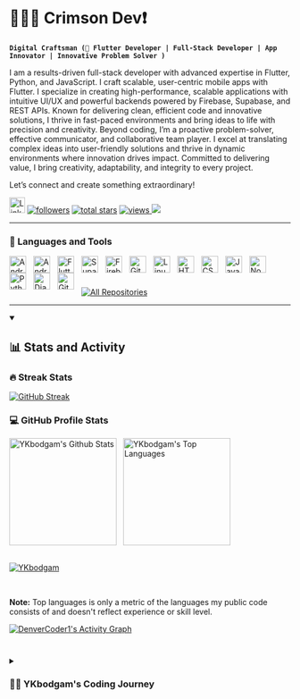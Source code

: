 # 🏄🏻‍♂️ Crimson Dev❗

**`Digital Craftsman (🚀 Flutter Developer | Full-Stack Developer | App Innovator | Innovative Problem Solver )`**

I am a results-driven full-stack developer with advanced expertise in Flutter, Python, and JavaScript. I craft scalable,
user-centric mobile apps with Flutter. I specialize in creating high-performance, scalable applications with intuitive
UI/UX and powerful backends powered by Firebase, Supabase, and REST APIs. Known for delivering clean, efficient code and
innovative solutions, I thrive in fast-paced environments and bring ideas to life with precision and creativity. Beyond
coding, I’m a proactive problem-solver, effective communicator, and collaborative team player. I excel at translating
complex ideas into user-friendly solutions and thrive in dynamic environments where innovation drives impact. Committed
to delivering value, I bring creativity, adaptability, and integrity to every project.

Let’s connect and create something extraordinary!

<!-- Social icons section -->

<p align="left">
    <a href="https://www.linkedin.com/in/yahya-bodgamwala/">
        <img width="28px" alt="LinkedIn" title="LinkedIn" src="https://i.imgur.com/yRpa1dQ.png" /></a>
    <a href="https://github.com/YKbodgam?tab=followers">
        <img alt="followers" title="Follow me on Github"
            src="https://custom-icon-badges.demolab.com/github/followers/YKbodgam?color=236ad3&labelColor=1155ba&style=for-the-badge&logo=person-add&label=Follow&logoColor=white" /></a>
    <a href="https://github.com/YKbodgam?tab=repositories&sort=stargazers">
        <img alt="total stars" title="Total stars on GitHub"
            src="https://custom-icon-badges.demolab.com/github/stars/YKbodgam?color=55960c&style=for-the-badge&labelColor=488207&logo=star" /></a>
    <a href="https://github.com/YKbodgam">
        <img alt="views" title="GitHub profile views" src="<p align="left"> <img src="https://komarev.com/ghpvc/?username=YKbodgam&style=for-the-badge&color=yellow&base=85&abbreviated=true"/></a>

</p>

---

### 🧰 Languages and Tools

<img align="left" alt="Android" width="30px" style="padding-right:10px;"
    src="https://cdn.jsdelivr.net/gh/devicons/devicon@latest/icons/android/android-original.svg" />
<img align="left" alt="AndroidStudio" width="30px" style="padding-right:10px;"
    src="https://cdn.jsdelivr.net/gh/devicons/devicon@latest/icons/androidstudio/androidstudio-original.svg" />
<img align="left" alt="Flutter" width="30px" style="padding-right:10px;"
    src="https://cdn.jsdelivr.net/gh/devicons/devicon@latest/icons/flutter/flutter-original.svg" />
<img img align="left" alt="Supabase" width="30px" style="padding-right:10px;"
    src="https://cdn.jsdelivr.net/gh/devicons/devicon@latest/icons/supabase/supabase-original.svg" />
<img img align="left" alt="Firebase" width="30px" style="padding-right:10px;"
    src="https://cdn.jsdelivr.net/gh/devicons/devicon@latest/icons/firebase/firebase-original.svg" />
<img align="left" alt="Git" width="30px" style="padding-right:10px;"
    src="https://cdn.jsdelivr.net/gh/devicons/devicon/icons/git/git-original.svg" />
<img align="left" alt="Linux" width="30px" style="padding-right:10px;"
    src="https://cdn.jsdelivr.net/gh/devicons/devicon/icons/linux/linux-original.svg" />
<img align="left" alt="HTML" width="30px" style="padding-right:10px;"
    src="https://cdn.jsdelivr.net/gh/devicons/devicon/icons/html5/html5-plain.svg" />
<img align="left" alt="CSS" width="30px" style="padding-right:10px;"
    src="https://cdn.jsdelivr.net/gh/devicons/devicon/icons/css3/css3-plain.svg" />
<img align="left" alt="JavaScript" width="30px" style="padding-right:10px;"
    src="https://cdn.jsdelivr.net/gh/devicons/devicon/icons/javascript/javascript-plain.svg" />
<img align="left" alt="NodeJS" width="30px" style="padding-right:10px;"
    src="https://cdn.jsdelivr.net/gh/devicons/devicon/icons/nodejs/nodejs-original.svg" />
<img align="left" alt="Python" width="30px" style="padding-right:10px;"
    src="https://cdn.jsdelivr.net/gh/devicons/devicon/icons/python/python-plain.svg" />
<img align="left" alt="Django" width="30px" style="padding-right:10px;"
    src="https://cdn.jsdelivr.net/gh/devicons/devicon@latest/icons/django/django-plain.svg" />
<img align="left" alt="GitHub" width="30px" style="padding-right:10px;"
    src="https://cdn.jsdelivr.net/gh/devicons/devicon/icons/github/github-original.svg" />

<br />

#

<a href="https://github.com/YKbodgam?tab=repositories&sort=stargazers"><img alt="All Repositories"
        title="All Repositories"
        src="https://custom-icon-badges.demolab.com/badge/-Click%20Here%20For%20All%20My%20Repos-1F222E?style=for-the-badge&logoColor=white&logo=repo" /></a>

---

<details open>
    <summary>
        <h2>📊 Stats and Activity</h2>
    </summary>

<h3>🔥 Streak Stats</h3>

<p>
    <a href="https://git.io/streak-stats"><img src="https://streak-stats.demolab.com?user=YKbodgam&theme=monokai-metallian&hide_border=true&short_numbers=true" alt="GitHub Streak" /></a>
</p> 


<h3>💻 GitHub Profile Stats</h3>

<div style="display: flex; gap: 12px; align-items: center;">

  <a href="https://github.com/anuraghazra/github-readme-stats">
    <img alt="YKbodgam's Github Stats" src="https://denvercoder1-github-readme-stats.vercel.app/api/?username=YKbodgam&show_icons=true&include_all_commits=true&count_private=true&theme=react&hide_border=true&bg_color=1F222E&title_color=F85D7F&icon_color=F8D866" height="192px"/>
  </a>

  <a href="https://github.com/anuraghazra/github-readme-stats">
    <img alt="YKbodgam's Top Languages" src="https://denvercoder1-github-readme-stats.vercel.app/api/top-langs/?username=YKbodgam&langs_count=8&layout=compact&theme=react&hide_border=true&bg_color=1F222E&title_color=F85D7F&icon_color=F8D866&hide=Jupyter%20Notebook,Roff" height="192px"/>
  </a>
</div>

<br />

<p align="left"> <a href="https://github.com/YKbodgam"><img src="https://github-profile-trophy.vercel.app/?username=YKbodgam&theme=monokai&title=-Issues,-PullRequest,-Reviews&margin-w=10" alt="YKbodgam" /></a> </p>

<br />


<b>Note:</b> Top languages is only a metric of the languages my public code consists of and doesn't reflect
experience or skill level.

<a href="https://github.com/ashutosh00710/github-readme-activity-graph"><img alt="DenverCoder1's Activity Graph"
            src="https://github-readme-activity-graph.vercel.app/graph/?username=YKbodgam&bg_color=1F222E&color=F8D866&line=F85D7F&point=FFFFFF&hide_border=true" /></a>


</details>

#

<details>
    <summary>
        <h3>👨‍💻 YKbodgam's Coding Journey</h3>
    </summary>

I’m a passionate and results-driven Full-Stack Developer with advanced expertise in Flutter, Python, and JavaScript, dedicated to building scalable, high-performance applications that solve real-world problems. My coding journey began with a deep curiosity for technology, evolving into a career focused on creating impactful digital solutions.

Throughout my journey, I’ve successfully developed diverse applications across various domains. Notable projects include Beginity, a comprehensive School ERP app designed to simplify academic management and student engagement, and Peece, a safety and navigation app that helps women locate safe facilities using Google APIs and Firebase. I’ve also built a feature-rich YouTube clone optimized for performance with streamlined API handling and scalable backends powered by Supabase. My work spans social media platforms, ERP solutions, and location-based services, showcasing my ability to adapt and deliver across different industries.

On the technical side, I specialize in crafting seamless UI/UX designs and integrating robust backends using tools like Firebase, Supabase, and REST APIs. I focus on writing clean, efficient, and maintainable code, ensuring each project is scalable and user-centric. My expertise extends to optimizing data structures, handling real-time databases, and implementing secure authentication systems.

Beyond my technical skills, I’m a proactive problem-solver and a collaborative team player. I excel at translating complex ideas into intuitive, functional solutions while maintaining a clear focus on user experience. My strong communication skills allow me to effectively collaborate with both technical and non-technical teams, ensuring project goals are met with precision and creativity.

Driven by innovation and a commitment to continuous learning, I thrive in dynamic environments where technology is used to make a real impact. I’m always exploring new tools, frameworks, and best practices to stay ahead in the rapidly evolving tech landscape.

Looking ahead, my goal is to contribute to innovative projects that drive positive change, blending technology with meaningful solutions. Let’s connect and build something extraordinary!

[linkedin]: https://www.linkedin.com/in/yahya-bodgamwala